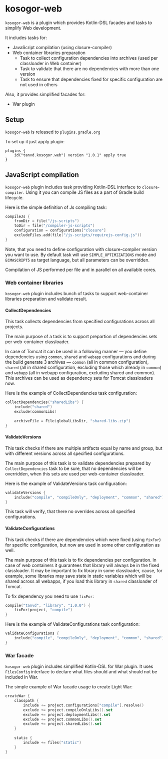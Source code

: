 # kosogor-web

`kosogor-web` is a plugin which provides Kotlin-DSL facades and tasks to simplify Web development.

It includes tasks for:
* JavaScript compilation (using closure-compiler)
* Web container libraries preparation 
    * Task to collect configuration dependencies into archives (used per classloader in Web container)
    * Task to validate that there are no dependencies with more than one version
    * Task to ensure that dependencies fixed for specific configuration are not used in others

Also, it provides simplified facades for:
* War plugin

## Setup

`kosogor-web` is released to `plugins.gradle.org`

To set up it just apply plugin: 

```
plugins {
    id("tanvd.kosogor.web") version "1.0.1" apply true
}
```
## JavaScript compilation

`kosogor-web` plugin includes task providing Kotlin-DSL interface to `closure-compiler`. 
Using it you can compile JS files as a part of Gradle build lifecycle.

Here is the simple definition of Js compiling task: 

```kotlin
compileJs {
    fromDir = file("/js-scripts")
    toDir = file("/compiler-js-scripts")
    configuration = configurations["closure"]
    excludeFiles.add(file("/js-scripts/requirejs-config.js"))
}
```

Note, that you need to define configuration with closure-compiler version you want to use. By default task will use 
`SIMPLE_OPTIMIZATIONS` mode and `ECMASCRIPT5` as target language, but all parameters can be overridden.

Compilation of JS performed per file and in parallel on all available cores.

### Web container libraries

`kosogor-web` plugin includes bunch of tasks to support web-container libraries preparation and validate
result. 

#### CollectDependencies

This task collects dependencies from specified configurations across all projects.

The main purpose of a task is to support prepartion of dependencies sets per web-container classloader. 

In case of Tomcat it can be used in a following manner &mdash; you define dependencies using `common`, `shared` and `webapp` configurations and during the build generate 3 archives &mdash; `common` (all in common configuration), `shared` (all in shared configuration, excluding those which already in `common`) and `webapp` (all in webapp configuration, excluding shared and common). This archives can be used as dependency sets for Tomcat classloaders now.

Here is the example of CollectDependencies task configuration: 
```kotlin
collectDependencies("sharedLibs") {
    include("shared")
    exclude(commonLibs)
   
    archiveFile = File(globalLibsDir, "shared-libs.zip")
}
```

#### ValidateVersions

This task checks if there are multiple artifacts equal by name and group, but with different versions across all specified configurations.

The main purpose of this task is to validate dependencies prepared by `CollectDependencies` task  to be sure, that no dependencies will be overridden, when this sets are used per web-container classloader.

Here is the example of ValidateVersions task configuration:

```kotlin
validateVersions {
    include("compile", "compileOnly", "deployment", "common", "shared")
}
```

This task will verify, that there no overrides across all specified configurations.

#### ValidateConfigurations

This task checks if there are dependencies which were fixed (using `fixFor`) for specific configuration, but now are used in some other 
configuration as well.

The main purpose of this task is to fix dependencies per configuration. In case of web containers it guarantees that library will 
always be in the fixed classloader. It may be important to fix library in some classloader, cause, for example, some libraries may
save state in static variables which will be shared across all webapps, if you load this library in `shared` classloader of Tomcat.

To fix dependency you need to use `fixFor`:

```kotlin
compile("tanvd", "library", "1.0.0") {
    fixFor(project, "compile")
}
```

Here is the example of ValidateConfigurations task configuration: 

```kotlin
validateConfigurations {
    include("compile", "compileOnly", "deployment", "common", "shared")
}
```

### War facade

`kosogor-web` plugin includes simplified Kotlin-DSL for War plugin. It uses `FilesConfig` interface to declare what files 
should and what should not be included in War.

The simple example of War facade usage to create Light War:

```kotlin
createWar {
    classpath {
        include += project.configurations["compile"].resolve()
        exclude += project.compileOnlyLibs().set
        exclude += project.deploymentLibs().set
        exclude += project.commonLibs().set
        exclude += project.sharedLibs().set
    }
    
    static {
        include += files("static")
    }
}
```

